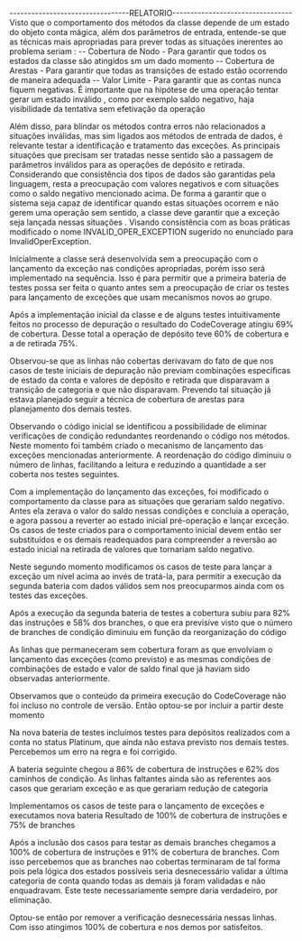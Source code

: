 ---------------------------------RELATORIO---------------------------------
Visto que o comportamento dos métodos da classe depende de um estado do objeto conta mágica, além dos parâmetros de entrada, entende-se que as técnicas mais apropriadas para prever todas as situações inerentes ao problema seriam : 
 -- Cobertura de Nodo - Para garantir que todos os estados da classe são atingidos sm um dado momento
 -- Cobertura de Arestas - Para garantir que todas as transições de estado estão ocorrendo de maneira adequada
 -- Valor Limite - Para garantir que as contas nunca fiquem negativas. É importante que na hipótese de uma operação tentar gerar um estado inválido , como por exemplo saldo negativo, haja visibilidade da tentativa sem efetivação da operação

Além disso, para blindar os métodos contra erros não relacionados a situações inválidas, mas sim ligados aos métodos de entrada de dados, é relevante testar a identificação e tratamento das exceções. As principais situações que precisam ser tratadas nesse sentido são a passagem de parâmetros inválidos para as operações de depósito e retirada. Considerando que consistência dos tipos de dados são garantidas pela linguagem, resta a preocupação com valores negativos e com situações como o saldo negativo mencionado acima.
De forma a garantir que o sistema seja capaz de identificar quando estas situações ocorrem e não gerem uma operação sem sentido, a classe deve garantir que a exceção seja lançada nessas situações . Visando consistência com as boas práticas modificado o nome INVALID_OPER_EXCEPTION sugerido no enunciado para InvalidOperException.


Inicialmente a classe será desenvolvida sem a preocupação com o lançamento da exceção nas condições apropriadas, porém isso será implementado na sequência. Isso é para permitir que a primeira bateria de testes possa ser feita o quanto antes sem a preocupação de criar os testes para lançamento de exceções que usam mecanismos novos ao grupo.

Após a implementação inicial da classe e de alguns testes intuitivamente feitos no processo de depuração o resultado do CodeCoverage atingiu 69% de cobertura.
Desse total a operação de depósito teve 60% de cobertura e a de retirada 75%.

Observou-se que as linhas não cobertas derivavam do fato de que nos casos de teste iniciais de depuração não previam combinações específicas de estado da conta e valores de depósito e retirada que disparavam a transição de categoria e que não disparavam. Prevendo tal situação já estava planejado seguir a técnica de cobertura de arestas para planejamento dos demais testes.

Observando o código inicial se identificou a possibilidade de eliminar verificações de condição redundantes reordenando o código nos métodos. Neste momento foi também criado o mecanismo de lançamento das exceções mencionadas anteriormente. A reordenação do código diminuiu o número de linhas, facilitando a leitura e reduzindo a quantidade a ser coberta nos testes seguintes.

Com a implementação do lançamento das exceções, foi modificado o comportamento da classe para as situações que gerariam saldo negativo. Antes ela zerava o valor do saldo nessas condições e concluia a operação, e agora passou a reverter ao estado inicial pré-operação e lançar exceção. Os casos de teste criados para o comportamento inicial devem então ser substituídos e os demais readequados para compreender a reversão ao estado inicial na retirada de valores que tornariam saldo negativo. 

Neste segundo momento modificamos os casos de teste para lançar a exceção um nível acima ao invés de tratá-la, para permitir a execução da segunda bateria com dados válidos sem nos preocuparmos ainda com os testes das exceções.

Após a execução da segunda bateria de testes a cobertura subiu para 82% das instruções e 58% dos branches, o que era previsíve visto que o número de branches de condição diminuiu em função da reorganização do código

As linhas que permaneceram sem cobertura foram as que envolviam o lançamento das exceções (como previsto) e as mesmas condições de combinações de estado e valor de saldo final que já haviam sido observadas anteriormente.

Observamos que o conteúdo da primeira execução do CodeCoverage não foi incluso no controle de versão. Então optou-se por incluir a partir deste momento

Na nova bateria de testes incluímos testes para depósitos realizados com a conta no status Platinum, que ainda não estava previsto nos demais testes. Percebemos um erro na regra e foi corrigido.

A bateria seguinte chegou a 86% de cobertura de instruções e 62% dos caminhos de condição. As linhas faltantes ainda são as referentes aos casos que gerariam exceção e as que gerariam redução de categoria

Implementamos os casos de teste para o lançamento de exceções e executamos nova bateria
Resultado de 100% de cobertura de instruções e 75% de branches

Após a inclusão dos casos para testar as demais branches chegamos a 100% de cobertura de instruções e 91% de cobertura de branches.
Com isso percebemos que as branches nao cobertas terminaram de tal forma pois pela lógica dos estados possíveis seria desnecessário validar a última categoria de conta quando todas as demais já foram validadas e não enquadravam. Este teste necessariamente sempre daria verdadeiro, por eliminação.

Optou-se então por remover a verificação desnecessária nessas linhas. Com isso atingimos 100% de cobertura e nos demos por satisfeitos.

